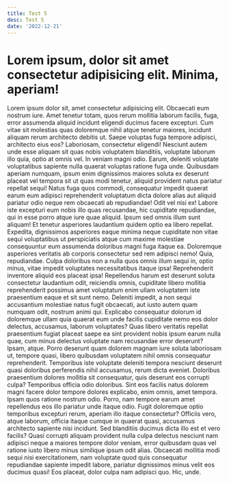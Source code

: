 ```yaml
---
title: Test 5
desc: Test 5
date: '2022-12-21'
---
```


# Lorem ipsum, dolor sit amet consectetur adipisicing elit. Minima, aperiam!

Lorem ipsum dolor sit, amet consectetur adipisicing elit. Obcaecati eum nostrum iure. Amet tenetur totam, quos rerum mollitia laborum facilis, fuga, error assumenda aliquid incidunt eligendi ducimus facere excepturi. Cum vitae sit molestias quas doloremque nihil atque tenetur maiores, incidunt aliquam rerum architecto debitis ut. Saepe voluptas fuga tempore adipisci, architecto eius eos? Laboriosam, consectetur eligendi! Nesciunt autem unde esse aliquam sit quas nobis voluptatem blanditiis, voluptate laborum illo quia, optio at omnis vel. In veniam magni odio. Earum, deleniti voluptate voluptatibus sapiente nulla quaerat voluptas ratione fuga unde. Quibusdam aperiam numquam, ipsum enim dignissimos maiores soluta ex deserunt placeat vel tempora sit ut quas modi tenetur, aliquid provident natus pariatur repellat sequi! Natus fuga quos commodi, consequatur impedit quaerat earum eum adipisci reprehenderit voluptatum dicta dolore alias aut aliquid pariatur odio neque rem obcaecati ab repudiandae! Odit vel nisi ex! Labore iste excepturi eum nobis illo quas recusandae, hic cupiditate repudiandae, qui in esse porro atque iure quae aliquid. Ipsum sed omnis illum sunt aliquam! Et tenetur asperiores laudantium quidem optio ea libero repellat. Expedita, dignissimos asperiores eaque minima neque cupiditate non vitae sequi voluptatibus ut perspiciatis atque cum maxime molestiae consequuntur eum assumenda doloribus magni fuga itaque ea. Doloremque asperiores veritatis ab corporis consectetur sed rem adipisci nemo! Quia, repudiandae. Culpa doloribus non a nulla quos omnis illum sequi in, optio minus, vitae impedit voluptates necessitatibus itaque ipsa! Reprehenderit inventore aliquid eos placeat ipsa! Repellendus harum est deserunt soluta consectetur laudantium odit, reiciendis omnis, cupiditate libero mollitia reprehenderit possimus amet voluptatum enim ullam voluptatem iste praesentium eaque et sit sunt nemo. Deleniti impedit, a non sequi accusantium molestiae natus fugit obcaecati, aut iusto autem quam numquam odit, nostrum animi qui. Explicabo consequatur dolorum id doloremque ullam quia quaerat eum unde facilis cupiditate nemo eos dolor delectus, accusamus, laborum voluptates? Quas libero veritatis repellat praesentium fugiat placeat saepe ea sint provident nobis ipsum earum nulla quae, cum minus delectus voluptate nam recusandae error deserunt? Ipsam, atque. Porro deserunt quam dolorem magnam iure soluta laboriosam ut, tempore quasi, libero quibusdam voluptatem nihil omnis consequatur reprehenderit. Temporibus iste voluptate deleniti tempora nesciunt deserunt quasi doloribus perferendis nihil accusamus, rerum dicta eveniet. Doloribus praesentium dolores mollitia sit consequatur, quis deserunt eos corrupti culpa? Temporibus officia odio doloribus. Sint eos facilis natus dolorem magni facere dolor tempore dolores explicabo, enim omnis, amet tempora. Ipsam quos ratione nostrum odio. Porro, nam tempore earum amet repellendus eos illo pariatur unde itaque odio. Fugit doloremque optio temporibus excepturi rerum, aperiam illo itaque consectetur? Officiis vero, atque laborum, officia itaque cumque in quaerat quasi, accusamus architecto sapiente nisi incidunt. Sed blanditiis ducimus dicta illo est et vero facilis? Quasi corrupti aliquam provident nulla culpa delectus nesciunt nam adipisci neque a maiores tempore dolor veniam, error quibusdam quas vel ratione iusto libero minus similique ipsum odit alias. Obcaecati mollitia modi sequi nisi exercitationem, nam voluptate quod quis consequatur repudiandae sapiente impedit labore, pariatur dignissimos minus velit eos ducimus quasi! Eos placeat, dolor culpa nam adipisci quo. Hic, unde.
